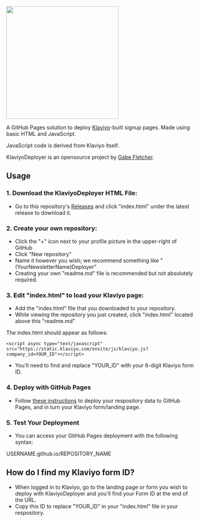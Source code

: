 <img src="https://user-images.githubusercontent.com/38300939/220998325-6958d659-1c4f-4c28-b820-1f448a91e60a.png" width=300>

A GitHub Pages solution to deploy [Klaviyo](https://klaviyo.com)-built signup pages. Made using basic HTML and JavaScript. 

JavaScript code is derived from Klaviyo itself.

KlaviyoDeployer is an opensource project by [Gabe Fletcher](https://dub.sh/gabe).

## Usage
### 1. Download the KlaviyoDeployer HTML File:
- Go to this repository's [Releases](https://github.com/gabefletch/KlaviyoDeployer/releases/) and click "index.html" under the latest release to download it.
### 2. Create your own repository:
- Click the "+" icon next to your profile picture in the upper-right of GitHub
- Click "New repository"
- Name it however you wish; we recommend something like "(YourNewsletterName)Deployer"
- Creating your own "readme.md" file is recommended but not absolutely required.
### 3. Edit "index.html" to load your Klaviyo page:
- Add the "index.html" file that you downloaded to your repository.
- While viewing the repository you just created, click "index.html" located above this "readme.md"

The index.html should appear as follows:
```
<script async type="text/javascript" src="https://static.klaviyo.com/onsite/js/klaviyo.js?company_id=YOUR_ID"></script>
```
- You'll need to find and replace "YOUR_ID" with your 6-digit Klaviyo form ID. 

### 4. Deploy with GitHub Pages
- Follow [these instructions](https://docs.github.com/en/pages/getting-started-with-github-pages/creating-a-github-pages-site) to deploy your respository data to GitHub Pages, and in turn your Klaviyo form/landing page.

### 5. Test Your Deployment
- You can access your GitHub Pages deployment with the following syntax:

USERNAME.github.io/REPOSITORY_NAME

## How do I find my Klaviyo form ID?
- When logged in to Klaviyo, go to the landing page or form you wish to deploy with KlaviyoDeployer and you'll find your Form ID at the end of the URL.
- Copy this ID to replace "YOUR_ID" in your "index.html" file in your respository. 
